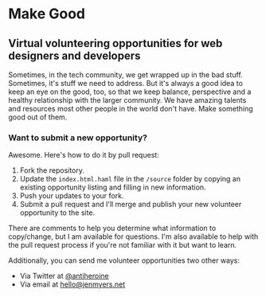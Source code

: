 # Make Good
## Virtual volunteering opportunities for web designers and developers

Sometimes, in the tech community, we get wrapped up in the bad stuff. Sometimes, it's stuff we need to address. But it's always a good idea to keep an eye on the good, too, so that we keep balance, perspective and a healthy relationship with the larger community. We have amazing talents and resources most other people in the world don't have. Make something good out of them.

### Want to submit a new opportunity?

Awesome. Here's how to do it by pull request:

1. Fork the repository.
2. Update the `index.html.haml` file in the `/source` folder by copying an existing opportunity listing and filling in new information.
3. Push your updates to your fork.
4. Submit a pull request and I'll merge and publish your new volunteer opportunity to the site.

There are comments to help you determine what information to copy/change, but I am available for questions. I'm also available to help with the pull request process if you're not familiar with it but want to learn.

Additionally, you can send me volunteer opportunities two other ways:

* Via Twitter at [@antiheroine](http://twitter.com/antiheroine)
* Via email at [hello@jenmyers.net](mailto:hello@jenmyers.net)